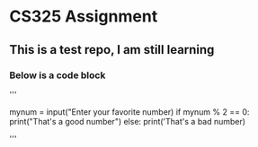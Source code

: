 # CS325 Assignment
## This is a test repo, I am still learning
### Below is a code block
'''

mynum = input("Enter your favorite number)
if mynum % 2 == 0:
    print("That's a good number")
else:
    print('That's a bad number)

'''